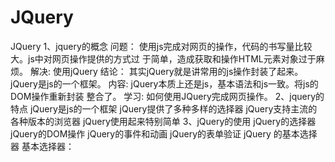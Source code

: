 # JQuery
JQuery
1、jquery的概念
问题：
使用js完成对网页的操作，代码的书写量比较大。js中对网页操作提供的方式过
于简单，造成获取和操作HTML元素对象过于麻烦。
解决:
使用jQuery
结论：
其实jQuery就是讲常用的js操作封装了起来。jQuery是js的一个框架。
内容:
jQuery本质上还是js，基本语法和js一致。将js的DOM操作重新封装
整合了。
学习:
如何使用JQuery完成网页操作。
2、jquery的特点
jQuery是js的一个框架
jQuery提供了多种多样的选择器
jQuery支持主流的各种版本的浏览器
jQuery使用起来特别简单
3、jQuery的使用
jQuery的选择器
jQuery的DOM操作
jQuery的事件和动画
jQuery的表单验证
jQuery 的基本选择器
基本选择器：
